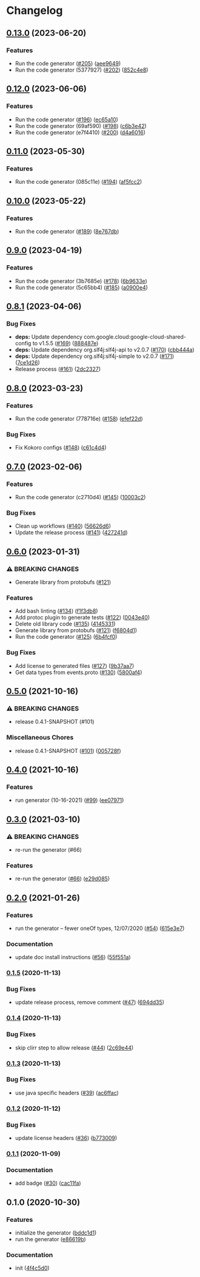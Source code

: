 # Changelog

## [0.13.0](https://github.com/googleapis/google-cloudevents-java/compare/v0.12.0...v0.13.0) (2023-06-20)


### Features

* Run the code generator ([#205](https://github.com/googleapis/google-cloudevents-java/issues/205)) ([aee9649](https://github.com/googleapis/google-cloudevents-java/commit/aee96491b3ad50f7f83f233ecfee6728009a705f))
* Run the code generator (5377927) ([#202](https://github.com/googleapis/google-cloudevents-java/issues/202)) ([852c4e8](https://github.com/googleapis/google-cloudevents-java/commit/852c4e8eba7c130cb84b975bec9b97c7bf9e5202))

## [0.12.0](https://github.com/googleapis/google-cloudevents-java/compare/v0.11.0...v0.12.0) (2023-06-06)


### Features

* Run the code generator ([#196](https://github.com/googleapis/google-cloudevents-java/issues/196)) ([ec65a10](https://github.com/googleapis/google-cloudevents-java/commit/ec65a106dc99af55d45f8da633c372d3b48c184d))
* Run the code generator (69af590) ([#198](https://github.com/googleapis/google-cloudevents-java/issues/198)) ([c6b3e42](https://github.com/googleapis/google-cloudevents-java/commit/c6b3e42ee728ab952574f0d0f962f917e70bb61b))
* Run the code generator (e7f4410) ([#200](https://github.com/googleapis/google-cloudevents-java/issues/200)) ([d4a6016](https://github.com/googleapis/google-cloudevents-java/commit/d4a60169523c4d76e12d8a112759842d16d5e207))

## [0.11.0](https://github.com/googleapis/google-cloudevents-java/compare/v0.10.0...v0.11.0) (2023-05-30)


### Features

* Run the code generator (085c11e) ([#194](https://github.com/googleapis/google-cloudevents-java/issues/194)) ([af5fcc2](https://github.com/googleapis/google-cloudevents-java/commit/af5fcc26df957971be4053014e15085d99ca20eb))

## [0.10.0](https://github.com/googleapis/google-cloudevents-java/compare/v0.9.0...v0.10.0) (2023-05-22)


### Features

* Run the code generator ([#189](https://github.com/googleapis/google-cloudevents-java/issues/189)) ([8e767db](https://github.com/googleapis/google-cloudevents-java/commit/8e767db720b3a2eeb7a52a66896e171f20342111))

## [0.9.0](https://github.com/googleapis/google-cloudevents-java/compare/v0.8.1...v0.9.0) (2023-04-19)


### Features

* Run the code generator (3b7685e) ([#178](https://github.com/googleapis/google-cloudevents-java/issues/178)) ([6b9633e](https://github.com/googleapis/google-cloudevents-java/commit/6b9633ee319945c83a26e47d4548f0381fa5dcbd))
* Run the code generator (5c65bb4) ([#185](https://github.com/googleapis/google-cloudevents-java/issues/185)) ([a0900e4](https://github.com/googleapis/google-cloudevents-java/commit/a0900e40b4fae6fc87260faa7838b699b3e87db2))

## [0.8.1](https://github.com/googleapis/google-cloudevents-java/compare/v0.8.0...v0.8.1) (2023-04-06)


### Bug Fixes

* **deps:** Update dependency com.google.cloud:google-cloud-shared-config to v1.5.5 ([#169](https://github.com/googleapis/google-cloudevents-java/issues/169)) ([888487e](https://github.com/googleapis/google-cloudevents-java/commit/888487e7521a5d739fd6c75ac94357a98cd3abbb))
* **deps:** Update dependency org.slf4j:slf4j-api to v2.0.7 ([#170](https://github.com/googleapis/google-cloudevents-java/issues/170)) ([cbb444a](https://github.com/googleapis/google-cloudevents-java/commit/cbb444a8cac85d74751e65cc12850438cdc07af6))
* **deps:** Update dependency org.slf4j:slf4j-simple to v2.0.7 ([#171](https://github.com/googleapis/google-cloudevents-java/issues/171)) ([7ce1d26](https://github.com/googleapis/google-cloudevents-java/commit/7ce1d266e1bd674da5c21364fac079bd328db47b))
* Release process ([#161](https://github.com/googleapis/google-cloudevents-java/issues/161)) ([2dc2327](https://github.com/googleapis/google-cloudevents-java/commit/2dc2327c069dd994625a8c7a7614af584dd9a741))

## [0.8.0](https://github.com/googleapis/google-cloudevents-java/compare/v0.7.0...v0.8.0) (2023-03-23)


### Features

* Run the code generator (778716e) ([#158](https://github.com/googleapis/google-cloudevents-java/issues/158)) ([efef22d](https://github.com/googleapis/google-cloudevents-java/commit/efef22decf29531b5f65c037766bd2492d30917d))


### Bug Fixes

* Fix Kokoro configs ([#148](https://github.com/googleapis/google-cloudevents-java/issues/148)) ([c61c4d4](https://github.com/googleapis/google-cloudevents-java/commit/c61c4d4c8ecafc359a428e2374473ff52a53d634))

## [0.7.0](https://github.com/googleapis/google-cloudevents-java/compare/v0.6.0...v0.7.0) (2023-02-06)


### Features

* Run the code generator (c2710d4) ([#145](https://github.com/googleapis/google-cloudevents-java/issues/145)) ([10003c2](https://github.com/googleapis/google-cloudevents-java/commit/10003c2add3204bef03247d65e4a1a0c65a09945))


### Bug Fixes

* Clean up workflows ([#140](https://github.com/googleapis/google-cloudevents-java/issues/140)) ([56626d6](https://github.com/googleapis/google-cloudevents-java/commit/56626d663d2d5b07bbc70f1136ff4a105551ffd3))
* Update the release process ([#141](https://github.com/googleapis/google-cloudevents-java/issues/141)) ([427241d](https://github.com/googleapis/google-cloudevents-java/commit/427241d8bc29089d2161afa837984d2c63d204a3))

## [0.6.0](https://github.com/googleapis/google-cloudevents-java/compare/v0.5.0...v0.6.0) (2023-01-31)


### ⚠ BREAKING CHANGES

* Generate library from protobufs ([#121](https://github.com/googleapis/google-cloudevents-java/issues/121))

### Features

* Add bash linting ([#134](https://github.com/googleapis/google-cloudevents-java/issues/134)) ([f1f3db8](https://github.com/googleapis/google-cloudevents-java/commit/f1f3db8de60fdecda63f9c6a86c194a980049fe8))
* Add protoc plugin to generate tests ([#122](https://github.com/googleapis/google-cloudevents-java/issues/122)) ([0043e40](https://github.com/googleapis/google-cloudevents-java/commit/0043e407f29dc02285c31a22538b790e680bdaf9))
* Delete old library code ([#135](https://github.com/googleapis/google-cloudevents-java/issues/135)) ([4145331](https://github.com/googleapis/google-cloudevents-java/commit/4145331c8d5378b1e794a86b8404b9ca0ff490f9))
* Generate library from protobufs ([#121](https://github.com/googleapis/google-cloudevents-java/issues/121)) ([f6804d1](https://github.com/googleapis/google-cloudevents-java/commit/f6804d1d9e676bb13d8ba9337cdb3eff540990d2))
* Run the code generator ([#125](https://github.com/googleapis/google-cloudevents-java/issues/125)) ([6b4fcf0](https://github.com/googleapis/google-cloudevents-java/commit/6b4fcf014c12b27dec8329037c6368d72f096b37))


### Bug Fixes

* Add license to generated files ([#127](https://github.com/googleapis/google-cloudevents-java/issues/127)) ([9b37aa7](https://github.com/googleapis/google-cloudevents-java/commit/9b37aa7046b2c254251e6be2b75d001db46ebbaf))
* Get data types from events.proto ([#130](https://github.com/googleapis/google-cloudevents-java/issues/130)) ([5800af4](https://github.com/googleapis/google-cloudevents-java/commit/5800af41745ecf9586136eac3a9bdec37d15f076))

## [0.5.0](https://www.github.com/googleapis/google-cloudevents-java/compare/v0.4.0...v0.5.0) (2021-10-16)


### ⚠ BREAKING CHANGES

* release 0.4.1-SNAPSHOT (#101)

### Miscellaneous Chores

* release 0.4.1-SNAPSHOT ([#101](https://www.github.com/googleapis/google-cloudevents-java/issues/101)) ([005728f](https://www.github.com/googleapis/google-cloudevents-java/commit/005728f16895956e11c391add14ab30719a72a6e))

## [0.4.0](https://www.github.com/googleapis/google-cloudevents-java/compare/v0.3.0...v0.4.0) (2021-10-16)


### Features

* run generator (10-16-2021) ([#99](https://www.github.com/googleapis/google-cloudevents-java/issues/99)) ([ee07971](https://www.github.com/googleapis/google-cloudevents-java/commit/ee07971b4a91d52e6fc829b3fd457eb3d5d42d7a))

## [0.3.0](https://www.github.com/googleapis/google-cloudevents-java/compare/v0.2.0...v0.3.0) (2021-03-10)


### ⚠ BREAKING CHANGES

* re-run the generator (#66)

### Features

* re-run the generator ([#66](https://www.github.com/googleapis/google-cloudevents-java/issues/66)) ([e29d085](https://www.github.com/googleapis/google-cloudevents-java/commit/e29d085f460e8d5196ad4a036f4fe94d6fa1b2d0))

## [0.2.0](https://www.github.com/googleapis/google-cloudevents-java/compare/v0.1.5...v0.2.0) (2021-01-26)


### Features

* run the generator – fewer oneOf types, 12/07/2020 ([#54](https://www.github.com/googleapis/google-cloudevents-java/issues/54)) ([615e3e7](https://www.github.com/googleapis/google-cloudevents-java/commit/615e3e72f07a2918bd68f244e537948e3aa8ec33))


### Documentation

* update doc install instructions ([#56](https://www.github.com/googleapis/google-cloudevents-java/issues/56)) ([55f551a](https://www.github.com/googleapis/google-cloudevents-java/commit/55f551a06bae742cf33c3e0346de6b7239d33b31))

### [0.1.5](https://www.github.com/googleapis/google-cloudevents-java/compare/v0.1.4...v0.1.5) (2020-11-13)


### Bug Fixes

* update release process, remove comment ([#47](https://www.github.com/googleapis/google-cloudevents-java/issues/47)) ([694dd35](https://www.github.com/googleapis/google-cloudevents-java/commit/694dd356e7b04885823618e7273da80bc5d2be09))

### [0.1.4](https://www.github.com/googleapis/google-cloudevents-java/compare/v0.1.3...v0.1.4) (2020-11-13)


### Bug Fixes

* skip clirr step to allow release ([#44](https://www.github.com/googleapis/google-cloudevents-java/issues/44)) ([2c69e44](https://www.github.com/googleapis/google-cloudevents-java/commit/2c69e44ce86f77b700d4c417c9a76b4c96f098b8))

### [0.1.3](https://www.github.com/googleapis/google-cloudevents-java/compare/v0.1.2...v0.1.3) (2020-11-13)


### Bug Fixes

* use java specific headers ([#39](https://www.github.com/googleapis/google-cloudevents-java/issues/39)) ([ac6ffac](https://www.github.com/googleapis/google-cloudevents-java/commit/ac6ffaca273ac36826231931db56c7848e617283))

### [0.1.2](https://www.github.com/googleapis/google-cloudevents-java/compare/v0.1.1...v0.1.2) (2020-11-12)


### Bug Fixes

* update license headers ([#36](https://www.github.com/googleapis/google-cloudevents-java/issues/36)) ([b773009](https://www.github.com/googleapis/google-cloudevents-java/commit/b773009b1a087c3ecea8d9279dc53edb300b9f5e))

### [0.1.1](https://www.github.com/googleapis/google-cloudevents-java/compare/v0.1.0...v0.1.1) (2020-11-09)


### Documentation

* add badge ([#30](https://www.github.com/googleapis/google-cloudevents-java/issues/30)) ([cac11fa](https://www.github.com/googleapis/google-cloudevents-java/commit/cac11fab73a5baf8f5eec211e17fce169c76a25b))

## 0.1.0 (2020-10-30)


### Features

* initialize the generator ([bddc1d1](https://www.github.com/googleapis/google-cloudevents-java/commit/bddc1d1eecbd04e3260304796e58ffeb6c163e47))
* run the generator ([e86619b](https://www.github.com/googleapis/google-cloudevents-java/commit/e86619b6e62c56474510299674f52e49cf38858c))


### Documentation

* init ([4f4c5d0](https://www.github.com/googleapis/google-cloudevents-java/commit/4f4c5d0b8cfff6b719c6dcd6babe984a4ad20ced))
